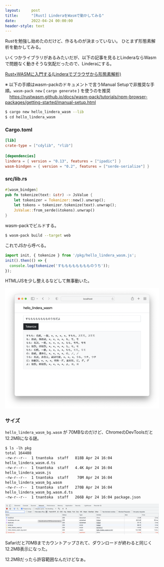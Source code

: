 ```yaml
---
layout:     post
title:      "[Rust] LinderaをWasmで動かしてみる"
date:       2022-04-24 00:00:00
header-style: text
---
```


Rustを勉強し始めたのだけど、作るものが決まっていない。
ひとまず形態素解析を動かしてみる。

いくつかライブラリがあるみたいだが、以下の記事を見るとLinderaならWasmで問題なく動きそうな気配だったので、Linderaにする。

[Rust×WASMに入門する(Linderaでブラウザから形態素解析)](https://shine-bal.hatenablog.com/entry/2021/08/15/210915)

※ 以下の手順はwasm-packのドキュメントで言うManual Setupで非推奨な手順。`wasm-pack new` ( `cargo generate` ) を使うのを推奨  
　<https://rustwasm.github.io/docs/wasm-pack/tutorials/npm-browser-packages/getting-started/manual-setup.html>

```sh
$ cargo new hello_lindera_wasm --lib
$ cd hello_lindera_wasm
```

### Cargo.toml

```toml
[lib]
crate-type = ["cdylib", "rlib"]

[dependencies]
lindera = { version = "0.13", features = ["ipadic"] }
wasm-bindgen = { version = "0.2", features = ["serde-serialize"] }
```

### src/lib.rs

```rust
#[wasm_bindgen]
pub fn tokenize(text: &str) -> JsValue {
    let tokenizer = Tokenizer::new().unwrap();
    let tokens = tokenizer.tokenize(text).unwrap();
    JsValue::from_serde(&tokens).unwrap()
}
```

wasm-packでビルドする。

```sh
$ wasm-pack build --target web
```

これでJSから呼べる。

```js
import init, { tokenize } from '/pkg/hello_lindera_wasm.js';
init().then(() => {
  console.log(tokenize('すもももももももものうち'));
});
```

HTML/JSを少し整えるなどして無事動いた。

![](/img/in-post/2022-04-24-000001/1.png)

### サイズ

`hello_lindera_wasm_bg.wasm` が 70MBなのだけど、ChromeのDevToolsだと12.2MBになる謎。

```
$ ls -lh pkg
total 164408
-rw-r--r--  1 tnantoka  staff   818B Apr 24 16:04 hello_lindera_wasm.d.ts
-rw-r--r--  1 tnantoka  staff   4.4K Apr 24 16:04 hello_lindera_wasm.js
-rw-r--r--  1 tnantoka  staff    70M Apr 24 16:04 hello_lindera_wasm_bg.wasm
-rw-r--r--  1 tnantoka  staff   270B Apr 24 16:04 hello_lindera_wasm_bg.wasm.d.ts
-rw-r--r--  1 tnantoka  staff   266B Apr 24 16:04 package.json
```

![](/img/in-post/2022-04-24-000001/2.png)

Safariだと70MBまでカウントアップされて、ダウンロードが終わると同じく12.2MB表示になった。

12.2MBだったら許容範囲なんだけどなぁ。